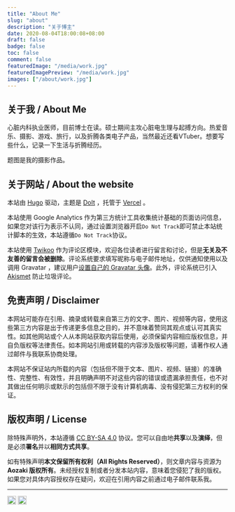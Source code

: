 ```yaml
---
title: "About Me"
slug: "about"
description: "关于博主"
date: 2020-08-04T18:00:08+08:00
draft: false
badge: false
toc: false
comment: false
featuredImage: "/media/work.jpg"
featuredImagePreview: "/media/work.jpg"
images: ["/about/work.jpg"]
---
```


<!--more-->

## 关于我 / About Me

心脏内科执业医师，目前博士在读。硕士期间主攻心脏电生理与起搏方向。热爱音乐、摄影、游戏、旅行，以及折腾各类电子产品，当然最近还看VTuber。想要写些什么，记录一下生活与折腾经历。

题图是我的摄影作品。

## 关于网站 / About the website

本站由 [Hugo](https://gohugo.io/) 驱动，主题是 [DoIt](https://github.com/HEIGE-PCloud/DoIt) ，托管于 [Vercel](https://vercel.com/) 。

本站使用 Google Analytics 作为第三方统计工具收集统计基础的页面访问信息，如果您对该行为表示不认同，通过设置浏览器开启`Do Not Track`即可禁止本站统计脚本的生效，本站遵循`Do Not Track`协议。

本站使用 [Twikoo](https://twikoo.js.org/) 作为评论区模块，欢迎各位读者进行留言和讨论，但是**无关及不友善的留言会被删除**。评论系统要求填写昵称与电子邮件地址，仅供通知使用以及调用 Gravatar ，建议用户[设置自己的 Gravatar 头像](https://cn.gravatar.com/)。此外，评论系统已引入 [Akismet](https://akismet.com/) 防止垃圾评论。

## 免责声明 / Disclaimer

本网站可能存在引用、摘录或转载来自第三方的文字、图片、视频等内容，使用这些第三方内容是出于传递更多信息之目的，并不意味着赞同其观点或认可其真实性。如其他网站或个人从本网站获取内容后使用，必须保留内容相应版权信息，并自负版权等法律责任。如本网站引用或转载的内容涉及版权等问题，请著作权人通过邮件与我联系协商处理。

本网站不保证站内所载的内容（包括但不限于文本、图片、视频、链接）的准确性、完整性、有效性，并且明确声明不对这些内容的错误或遗漏承担责任，也不对其做出任何明示或默示的包括但不限于没有计算机病毒、没有侵犯第三方权利的保证。

## 版权声明 / License

除特殊声明外，本站遵循 [CC BY-SA 4.0](https://creativecommons.org/licenses/by-sa/4.0) 协议。您可以自由地**共享**以及**演绎**，但是必须**署名**并以**相同方式共享**。

如有特殊声明**本文保留所有权利（All Rights Reserved）**，则文章内容与资源为 **Aozaki 版权所有**。未经授权复制或者分发本站内容，意味着您侵犯了我的版权。如果您对具体内容授权存在疑问，欢迎在引用内容之前通过电子邮件联系我。

---

<a href="https://gohugo.io" target="_blank" rel="noopener noreferrer"><img src="https://img.shields.io/badge/Generator-Hugo-ff69b4?style=flat-square&logo=hugo" height="20"></a> <a href="https://github.com/HEIGE-PCloud/DoIt" target="_blank" rel="noopener noreferrer"><img src="https://img.shields.io/badge/Theme-DoIt-999999?style=flat-square&logo=Github" height="20"></a>
